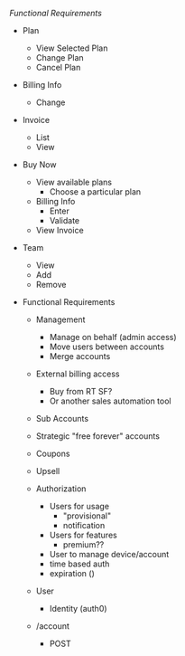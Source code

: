 *Functional Requirements*
  - Plan
    - View Selected Plan
    - Change Plan
    - Cancel Plan
  - Billing Info
    - Change
  - Invoice
    - List
    - View

  - Buy Now
    - View available plans
      - Choose a particular plan
    - Billing Info
      - Enter
      - Validate
    - View Invoice

  - Team
    - View
    - Add
    - Remove



* Functional Requirements
  - Management
    - Manage on behalf (admin access)
    - Move users between accounts
    - Merge accounts

  - External billing access
    - Buy from RT SF?
    - Or another sales automation tool
  - Sub Accounts
  - Strategic "free forever" accounts
  - Coupons
  - Upsell

  - Authorization
    - Users for usage
      - "provisional"
      - notification
    - Users for features
      - premium??
    - User to manage device/account
    - time based auth
    - expiration ()

  - User
    - Identity (auth0)



  - /account
      - POST
